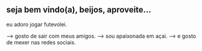 ## seja bem vindo(a), beijos, aproveite...

<!--
**isabellacaroline/isabellacaroline** is a ✨ _special_ ✨ repository because its `README.md` (this file) appears on your GitHub profile.

Here are some ideas to get you started:

- 🔭 I’m currently working on loja de açai.
- 🌱 I’m currently learning a jogar futevolei.
- 💬 Ask me about idade ou o que você quiser.
- 📫 How to reach me: atraves das redes sociais, @isabella.carol4
- 😄 gosto que me chame de: isa ou isinha.
- ⚡ Fun fact: 
--> eu adoro jogar futevolei.
--> gosto de sair com meus amigos.
--> sou apaixonada em açai.
--> e gosto de mexer nas redes sociais.
